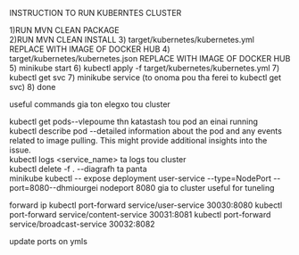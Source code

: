 INSTRUCTION TO RUN KUBERNTES CLUSTER

1)RUN MVN CLEAN PACKAGE\
2)RUN MVN CLEAN INSTALL
3) target/kubernetes/kubernetes.yml REPLACE WITH IMAGE OF DOCKER HUB
4) target/kubernetes/kubernetes.json REPLACE WITH IMAGE OF DOCKER HUB
5) minikube start 
6) kubectl apply -f target/kubernetes/kubernetes.yml
7) kubectl get svc
7) minikube service  (to onoma pou tha ferei to kubectl get svc)
8) done 



useful commands gia ton elegxo tou cluster

kubectl get pods--vlepoume thn katastash tou pod an einai running\
kubectl describe pod <pod-name>--detailed information about the pod and any events related to image pulling. This might provide additional insights into the issue.\
kubectl logs <service_name> ta logs tou cluster\
kubectl delete -f .  --diagrafh ta panta\
minikube kubectl -- expose deployment user-service --type=NodePort --port=8080--dhmiourgei nodeport 8080 gia to cluster useful for tuneling

forward ip
kubectl port-forward service/user-service 30030:8080
kubectl port-forward service/content-service 30031:8081
kubectl port-forward service/broadcast-service 30032:8082

update ports on ymls

